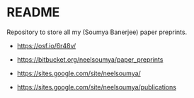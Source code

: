 # README #

Repository to store all my (Soumya Banerjee) paper preprints.


* https://osf.io/6r48v/

* https://bitbucket.org/neelsoumya/paper_preprints


*  https://sites.google.com/site/neelsoumya/


* https://sites.google.com/site/neelsoumya/publications

